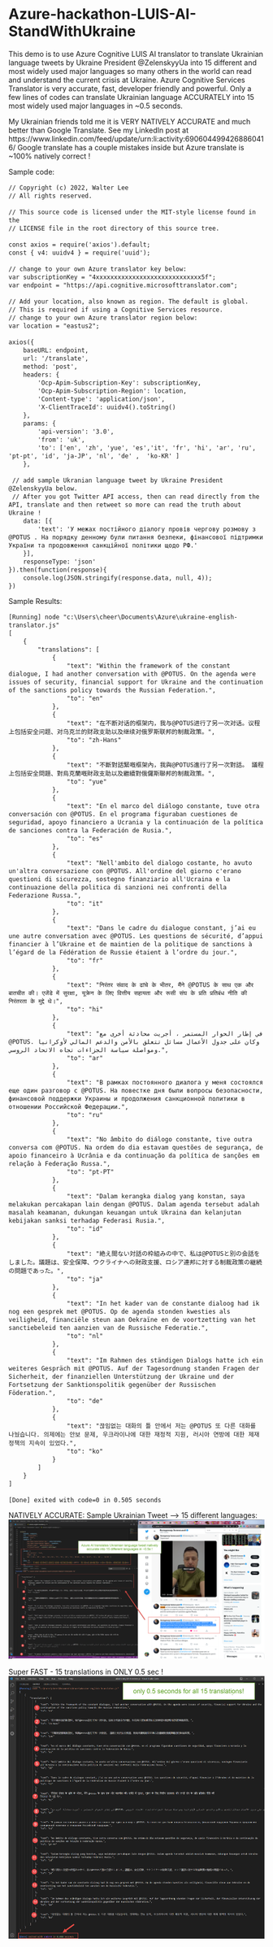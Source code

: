 # Azure-hackathon-LUIS-AI-StandWithUkraine

This demo is to use Azure Cognitive LUIS AI translator to translate Ukrainian language tweets by Ukraine President @ZelenskyyUa into 15 different 
and most widely used  major languages so many others in the world can read and understand the current crisis at Ukraine. 
Azure Cognitive Services Translator is very accurate, fast, developer friendly and powerful. 
Only a few lines of codes can translate Ukrainian language ACCURATELY into 15 most widely used major languages in ~0.5 seconds.

<p>My Ukrainian friends told me it is VERY NATIVELY ACCURATE and much better than Google Translate. See my LinkedIn post at https://www.linkedin.com/feed/update/urn:li:activity:6906044994268860416/  Google translate has a couple mistakes inside but Azure translate is ~100% natively correct ! 

Sample code:
```
// Copyright (c) 2022, Walter Lee
// All rights reserved.

// This source code is licensed under the MIT-style license found in the
// LICENSE file in the root directory of this source tree. 

const axios = require('axios').default;
const { v4: uuidv4 } = require('uuid');

// change to your own Azure translator key below: 
var subscriptionKey = "4xxxxxxxxxxxxxxxxxxxxxxxxxxxxx5f";
var endpoint = "https://api.cognitive.microsofttranslator.com";

// Add your location, also known as region. The default is global.
// This is required if using a Cognitive Services resource.
// change to your own Azure translator region below: 
var location = "eastus2";

axios({
    baseURL: endpoint,
    url: '/translate',
    method: 'post',
    headers: {
        'Ocp-Apim-Subscription-Key': subscriptionKey,
        'Ocp-Apim-Subscription-Region': location,
        'Content-type': 'application/json',
        'X-ClientTraceId': uuidv4().toString()
    },
    params: {
        'api-version': '3.0',
        'from': 'uk',
        'to': ['en', 'zh', 'yue', 'es','it', 'fr', 'hi', 'ar', 'ru', 'pt-pt', 'id', 'ja-JP', 'nl', 'de' ,  'ko-KR' ]
    },
   
 // add sample Ukranian language tweet by Ukraine President @ZelenskyyUa below.
 // After you got Twitter API access, then can read directly from the API, translate and then retweet so more can read the truth about Ukraine ! 
    data: [{
        'text': 'У межах постійного діалогу провів чергову розмову з @POTUS . На порядку денному були питання безпеки, фінансової підтримки України та продовження санкційної політики щодо РФ.'
    }],
    responseType: 'json'
}).then(function(response){
    console.log(JSON.stringify(response.data, null, 4));
})

```
Sample Results:


```
[Running] node "c:\Users\cheer\Documents\Azure\ukraine-english-translator.js"
[
    {
        "translations": [
            {
                "text": "Within the framework of the constant dialogue, I had another conversation with @POTUS. On the agenda were issues of security, financial support for Ukraine and the continuation of the sanctions policy towards the Russian Federation.",
                "to": "en"
            },
            {
                "text": "在不断对话的框架内，我与@POTUS进行了另一次对话。议程上包括安全问题、对乌克兰的财政支助以及继续对俄罗斯联邦的制裁政策。",
                "to": "zh-Hans"
            },
            {
                "text": "不斷對話緊嘅框架內，我與@POTUS進行了另一次對話。 議程上包括安全問題、對烏克蘭嘅財政支助以及繼續對俄儸斯聯邦的制裁政策。",
                "to": "yue"
            },
            {
                "text": "En el marco del diálogo constante, tuve otra conversación con @POTUS. En el programa figuraban cuestiones de seguridad, apoyo financiero a Ucrania y la continuación de la política de sanciones contra la Federación de Rusia.",
                "to": "es"
            },
            {
                "text": "Nell'ambito del dialogo costante, ho avuto un'altra conversazione con @POTUS. All'ordine del giorno c'erano questioni di sicurezza, sostegno finanziario all'Ucraina e la continuazione della politica di sanzioni nei confronti della Federazione Russa.",
                "to": "it"
            },
            {
                "text": "Dans le cadre du dialogue constant, j’ai eu une autre conversation avec @POTUS. Les questions de sécurité, d’appui financier à l’Ukraine et de maintien de la politique de sanctions à l’égard de la Fédération de Russie étaient à l’ordre du jour.",
                "to": "fr"
            },
            {
                "text": "निरंतर संवाद के ढांचे के भीतर, मैंने @POTUS के साथ एक और बातचीत की। एजेंडे में सुरक्षा, यूक्रेन के लिए वित्तीय सहायता और रूसी संघ के प्रति प्रतिबंध नीति की निरंतरता के मुद्दे थे।",
                "to": "hi"
            },
            {
                "text": "في إطار الحوار المستمر ، أجريت محادثة أخرى مع @POTUS. وكان على جدول الأعمال مسائل تتعلق بالأمن والدعم المالي لأوكرانيا ومواصلة سياسة الجزاءات تجاه الاتحاد الروسي.",
                "to": "ar"
            },
            {
                "text": "В рамках постоянного диалога у меня состоялся еще один разговор с @POTUS. На повестке дня были вопросы безопасности, финансовой поддержки Украины и продолжения санкционной политики в отношении Российской Федерации.",
                "to": "ru"
            },
            {
                "text": "No âmbito do diálogo constante, tive outra conversa com @POTUS. Na ordem do dia estavam questões de segurança, de apoio financeiro à Ucrânia e da continuação da política de sanções em relação à Federação Russa.",
                "to": "pt-PT"
            },
            {
                "text": "Dalam kerangka dialog yang konstan, saya melakukan percakapan lain dengan @POTUS. Dalam agenda tersebut adalah masalah keamanan, dukungan keuangan untuk Ukraina dan kelanjutan kebijakan sanksi terhadap Federasi Rusia.",
                "to": "id"
            },
            {
                "text": "絶え間ない対話の枠組みの中で、私は@POTUSと別の会話をしました。議題は、安全保障、ウクライナへの財政支援、ロシア連邦に対する制裁政策の継続の問題であった。",
                "to": "ja"
            },
            {
                "text": "In het kader van de constante dialoog had ik nog een gesprek met @POTUS. Op de agenda stonden kwesties als veiligheid, financiële steun aan Oekraïne en de voortzetting van het sanctiebeleid ten aanzien van de Russische Federatie.",
                "to": "nl"
            },
            {
                "text": "Im Rahmen des ständigen Dialogs hatte ich ein weiteres Gespräch mit @POTUS. Auf der Tagesordnung standen Fragen der Sicherheit, der finanziellen Unterstützung der Ukraine und der Fortsetzung der Sanktionspolitik gegenüber der Russischen Föderation.",
                "to": "de"
            },
            {
                "text": "끊임없는 대화의 틀 안에서 저는 @POTUS 또 다른 대화를 나눴습니다. 의제에는 안보 문제, 우크라이나에 대한 재정적 지원, 러시아 연방에 대한 제재 정책의 지속이 있었다.",
                "to": "ko"
            }
        ]
    }
]

[Done] exited with code=0 in 0.505 seconds

```
NATIVELY ACCURATE: Sample Ukrainian Tweet --> 15 different languages:
    ![image of Azure Tweet translate](/Azure%20AI%20translate%20into%2015%20diff%20lang%203.png)
    
Super FAST - 15 translations in ONLY 0.5 sec ! 
     ![image of 15 translations in ONLY 0.5s](/Azure%20AI%20translate%20into%2015%20diff%20lang%204.png)
    
    

